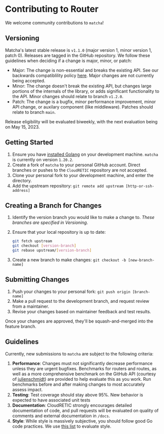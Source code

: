 # Contributing to Router

We welcome community contributions to `matcha`!

## Versioning

Matcha's latest stable release is `v1.1.0` (major version 1, minor version 1, patch 0). Releases are tagged in the GitHub repository. We follow these guidelines when deciding if a change is major, minor, or patch:

- Major: The change is non-essential and breaks the existing API. See our backwards compatiblility policy [here](docs/versioning.md). Major changes are not currently being accepted.
- Minor: The change doesn't break the existing API, but changes large portions of the internals of the library, or adds significant functionality to the API. Minor changes should relate to branch `v1.2.0`.
- Patch: The change is a bugfix, minor performance improvement, minor API change, or auxilary component (like middleware). Patches should relate to branch `main`.

Release eligibility will be evaluated biweekly, with the next evaluation being on May 15, 2023.

## Getting Started

1. Ensure you have [installed Golang](https://go.dev/dl/) on your development machine. `matcha` is currently on version `1.20.2`.
2. Create a fork of `matcha` to your personal GitHub account. Direct branches or pushes to the `CloudRETIC` repository are not accepted.
3. Clone your personal fork to your development machine, and enter the directory.
4. Add the upstream repository: `git remote add upstream [http-or-ssh-address]`

## Creating a Branch for Changes

1. Identify the version branch you would like to make a change to. *These branches are specified in Versioning*.
2. Ensure that your local repository is up to date:

    ```bash
    git fetch upstream
    git checkout [version-branch]
    git rebase upstream/[version-branch]
    ```

3. Create a new branch to make changes: `git checkout -b [new-branch-name]`

## Submitting Changes

1. Push your changes to your personal fork: `git push origin [branch-name]`
2. Make a pull request to the development branch, and request review from a maintainer.
3. Revise your changes based on maintainer feedback and test results.

Once your changes are approved, they'll be squash-and-merged into the feature branch.

## Guidelines

Currently, new submissions to `matcha` are subject to the following criteria:

1. **Performance**: Changes must not significantly decrease performance unless they are urgent bugfixes. Benchmarks for routers and routes, as well as a more comprehensive benchmark on the GitHub API (courtesy of [julienschmidt](https://github.com/julienschmidt/go-http-routing-benchmark)) are provided to help evaluate this as you work. Run benchmarks before and after making changes to most accurately assess impact.
2. **Testing**: Test coverage should stay above 95%. New behavior is expected to have associated unit tests
3. **Documentation**: CloudRETIC strongly encourages detailed documentation of code, and pull requests will be evaluated on quality of comments and external documentation in `/docs`.
4. **Style**: While style is massively subjective, you should follow good Go code practices. We use [this list](https://github.com/golang/go/wiki/CodeReviewComments#gofmt) to evaluate style.
